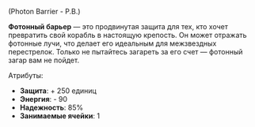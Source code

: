 (Photon Barrier - P.B.)

**Фотонный барьер** — это продвинутая защита для тех, кто хочет превратить свой корабль в настоящую крепость. Он может отражать фотонные лучи, что делает его идеальным для межзвездных перестрелок. Только не пытайтесь загареть за его счет — фотонный загар вам не пойдет.

Атрибуты:
- **Защита**: + 250 единиц
- **Энергия**: - 90
- **Надежность**: 85%
- **Занимаемые ячейки**: 1